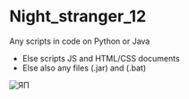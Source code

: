 # Night_stranger_12
Any scripts in code on Python or Java
+ Else scripts JS and HTML/CSS documents
+ Else also any files (.jar) and (.bat)

![ЯП](https://cs11.pikabu.ru/post_img/2019/08/23/8/1566565364188481633.jpg)
